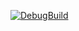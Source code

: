 [![DebugBuild](https://github.com/KobayashiTokiya/CG2/actions/workflows/main.yml/badge.svg)](https://github.com/KobayashiTokiya/CG2/actions/workflows/main.yml)
